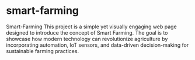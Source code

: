 # smart-farming
Smart-Farming This project is a simple yet visually engaging web page designed to introduce the concept of Smart Farming. The goal is to showcase how modern technology can revolutionize agriculture by incorporating automation, IoT sensors, and data-driven decision-making for sustainable farming practices.
